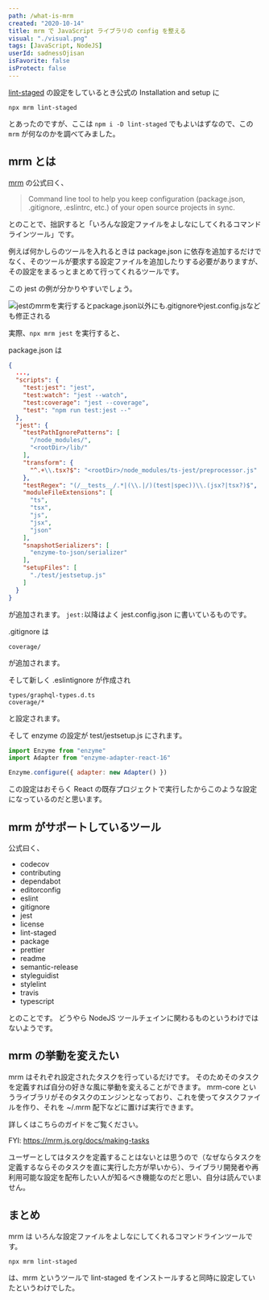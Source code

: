 ```yaml
---
path: /what-is-mrm
created: "2020-10-14"
title: mrm で JavaScript ライブラリの config を整える
visual: "./visual.png"
tags: [JavaScript, NodeJS]
userId: sadnessOjisan
isFavorite: false
isProtect: false
---
```


[lint-staged](https://github.com/okonet/lint-staged) の設定をしているとき公式の Installation and setup に

```shellscript
npx mrm lint-staged
```

とあったのですが、ここは `npm i -D lint-staged` でもよいはずなので、この `mrm` が何なのかを調べてみました。

## mrm とは

[mrm](https://github.com/sapegin/mrm) の公式曰く、

> Command line tool to help you keep configuration (package.json, .gitignore, .eslintrc, etc.) of your open source projects in sync.

とのことで、拙訳すると「いろんな設定ファイルをよしなにしてくれるコマンドラインツール」です。

例えば何かしらのツールを入れるときは package.json に依存を追加するだけでなく、そのツールが要求する設定ファイルを追加したりする必要がありますが、その設定をまるっとまとめて行ってくれるツールです。

この jest の例が分かりやすいでしょう。

![jestのmrmを実行するとpackage.json以外にも.gitignoreやjest.config.jsなども修正される](./jest.png)

実際、`npx mrm jest` を実行すると、

package.json は

```json:title=package.json
{
  ...,
  "scripts": {
    "test:jest": "jest",
    "test:watch": "jest --watch",
    "test:coverage": "jest --coverage",
    "test": "npm run test:jest --"
  },
  "jest": {
    "testPathIgnorePatterns": [
      "/node_modules/",
      "<rootDir>/lib/"
    ],
    "transform": {
      "^.+\\.tsx?$": "<rootDir>/node_modules/ts-jest/preprocessor.js"
    },
    "testRegex": "(/__tests__/.*|(\\.|/)(test|spec))\\.(jsx?|tsx?)$",
    "moduleFileExtensions": [
      "ts",
      "tsx",
      "js",
      "jsx",
      "json"
    ],
    "snapshotSerializers": [
      "enzyme-to-json/serializer"
    ],
    "setupFiles": [
      "./test/jestsetup.js"
    ]
  }
}

```

が追加されます。
`jest:`以降はよく jest.config.json に書いているものです。

.gitignore は

```shellscript:title=.gitignore
coverage/
```

が追加されます。

そして新しく .eslintignore が作成され

```shellscript:title=.eslintignore
types/graphql-types.d.ts
coverage/*
```

と設定されます。

そして enzyme の設定が test/jestsetup.js にされます。

```js:title=test/jestsetup.js
import Enzyme from "enzyme"
import Adapter from "enzyme-adapter-react-16"

Enzyme.configure({ adapter: new Adapter() })
```

この設定はおそらく React の既存プロジェクトで実行したからこのような設定になっているのだと思います。

## mrm がサポートしているツール

公式曰く、

- codecov
- contributing
- dependabot
- editorconfig
- eslint
- gitignore
- jest
- license
- lint-staged
- package
- prettier
- readme
- semantic-release
- styleguidist
- stylelint
- travis
- typescript

とのことです。
どうやら NodeJS ツールチェインに関わるものというわけではないようです。

## mrm の挙動を変えたい

mrm はそれぞれ設定されたタスクを行っているだけです。
そのためそのタスクを定義すれば自分の好きな風に挙動を変えることができます。
mrm-core というライブラリがそのタスクのエンジンとなっており、これを使ってタスクファイルを作り、それを ~/.mrm 配下などに置けば実行できます。

詳しくはこちらのガイドをご覧ください。

FYI: https://mrm.js.org/docs/making-tasks

ユーザーとしてはタスクを定義することはないとは思うので（なぜならタスクを定義するならそのタスクを直に実行した方が早いから）、ライブラリ開発者や再利用可能な設定を配布したい人が知るべき機能なのだと思い、自分は読んでいません。

## まとめ

mrm は いろんな設定ファイルをよしなにしてくれるコマンドラインツールです。

```shellscript
npx mrm lint-staged
```

は、mrm というツールで lint-staged をインストールすると同時に設定していたというわけでした。
